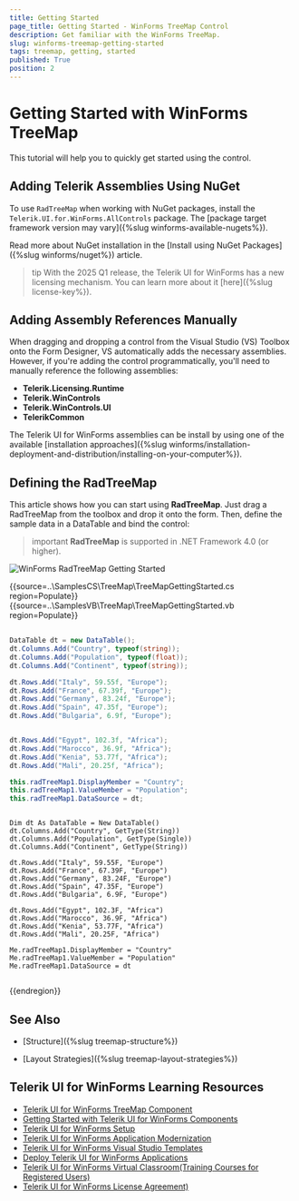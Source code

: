 ```yaml
---
title: Getting Started
page_title: Getting Started - WinForms TreeMap Control
description: Get familiar with the WinForms TreeMap.  
slug: winforms-treemap-getting-started
tags: treemap, getting, started
published: True
position: 2
---
```


# Getting Started with WinForms TreeMap

This tutorial will help you to quickly get started using the control.

## Adding Telerik Assemblies Using NuGet

To use `RadTreeMap` when working with NuGet packages, install the `Telerik.UI.for.WinForms.AllControls` package. The [package target framework version may vary]({%slug winforms-available-nugets%}).

Read more about NuGet installation in the [Install using NuGet Packages]({%slug winforms/nuget%}) article.

>tip With the 2025 Q1 release, the Telerik UI for WinForms has a new licensing mechanism. You can learn more about it [here]({%slug license-key%}).

## Adding Assembly References Manually

When dragging and dropping a control from the Visual Studio (VS) Toolbox onto the Form Designer, VS automatically adds the necessary assemblies. However, if you're adding the control programmatically, you'll need to manually reference the following assemblies:

* __Telerik.Licensing.Runtime__
* __Telerik.WinControls__
* __Telerik.WinControls.UI__
* __TelerikCommon__

The Telerik UI for WinForms assemblies can be install by using one of the available [installation approaches]({%slug winforms/installation-deployment-and-distribution/installing-on-your-computer%}). 

## Defining the RadTreeMap

This article shows how you can start using **RadTreeMap**. Just drag a RadTreeMap from the toolbox and drop it onto the form. Then, define the sample data in a DataTable and bind the control:

>important **RadTreeMap** is supported in .NET Framework 4.0 (or higher). 

![WinForms RadTreeMap Getting Started](images/treemap-getting-started001.png)

{{source=..\SamplesCS\TreeMap\TreeMapGettingStarted.cs region=Populate}} 
{{source=..\SamplesVB\TreeMap\TreeMapGettingStarted.vb region=Populate}} 

````C#
            
DataTable dt = new DataTable();
dt.Columns.Add("Country", typeof(string));
dt.Columns.Add("Population", typeof(float));
dt.Columns.Add("Continent", typeof(string));

dt.Rows.Add("Italy", 59.55f, "Europe");
dt.Rows.Add("France", 67.39f, "Europe");
dt.Rows.Add("Germany", 83.24f, "Europe");
dt.Rows.Add("Spain", 47.35f, "Europe");
dt.Rows.Add("Bulgaria", 6.9f, "Europe");


dt.Rows.Add("Egypt", 102.3f, "Africa");
dt.Rows.Add("Marocco", 36.9f, "Africa");
dt.Rows.Add("Kenia", 53.77f, "Africa");
dt.Rows.Add("Mali", 20.25f, "Africa");

this.radTreeMap1.DisplayMember = "Country";
this.radTreeMap1.ValueMember = "Population";
this.radTreeMap1.DataSource = dt;

````
````VB.NET

Dim dt As DataTable = New DataTable()
dt.Columns.Add("Country", GetType(String))
dt.Columns.Add("Population", GetType(Single))
dt.Columns.Add("Continent", GetType(String))

dt.Rows.Add("Italy", 59.55F, "Europe")
dt.Rows.Add("France", 67.39F, "Europe")
dt.Rows.Add("Germany", 83.24F, "Europe")
dt.Rows.Add("Spain", 47.35F, "Europe")
dt.Rows.Add("Bulgaria", 6.9F, "Europe")

dt.Rows.Add("Egypt", 102.3F, "Africa")
dt.Rows.Add("Marocco", 36.9F, "Africa")
dt.Rows.Add("Kenia", 53.77F, "Africa")
dt.Rows.Add("Mali", 20.25F, "Africa")

Me.radTreeMap1.DisplayMember = "Country"
Me.radTreeMap1.ValueMember = "Population"
Me.radTreeMap1.DataSource = dt


````

{{endregion}} 

 
## See Also

* [Structure]({%slug treemap-structure%}) 

* [Layout Strategies]({%slug treemap-layout-strategies%})


## Telerik UI for WinForms Learning Resources
* [Telerik UI for WinForms TreeMap Component](https://www.telerik.com/products/winforms/treemap.aspx)
* [Getting Started with Telerik UI for WinForms Components](https://docs.telerik.com/devtools/winforms/getting-started/first-steps)
* [Telerik UI for WinForms Setup](https://docs.telerik.com/devtools/winforms/installation-and-upgrades/installing-on-your-computer)
* [Telerik UI for WinForms Application Modernization](https://docs.telerik.com/devtools/winforms/winforms-converter/overview)
* [Telerik UI for WinForms Visual Studio Templates](https://docs.telerik.com/devtools/winforms/visual-studio-integration/visual-studio-templates)
* [Deploy Telerik UI for WinForms Applications](https://docs.telerik.com/devtools/winforms/deployment-and-distribution/application-deployment)
* [Telerik UI for WinForms Virtual Classroom(Training Courses for Registered Users)](https://learn.telerik.com/learn/course/external/view/elearning/17/telerik-ui-for-winforms)
* [Telerik UI for WinForms License Agreement)](https://www.telerik.com/purchase/license-agreement/winforms-dlw-s)


